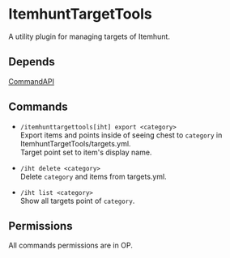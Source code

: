 # ItemhuntTargetTools
A utility plugin for managing targets of Itemhunt.

## Depends
[CommandAPI](https://www.spigotmc.org/resources/api-commandapi-1-13-1-19-2.62353/)

## Commands

* `/itemhunttargettools[iht] export <category>`  
Export items and points inside of seeing chest to `category` in ItemhuntTargetTools/targets.yml.  
Target point set to item's display name.

* `/iht delete <category>`  
Delete `category` and items from targets.yml.

* `/iht list <category>`  
Show all targets point of `category`.

## Permissions
All commands permissions are in OP.
